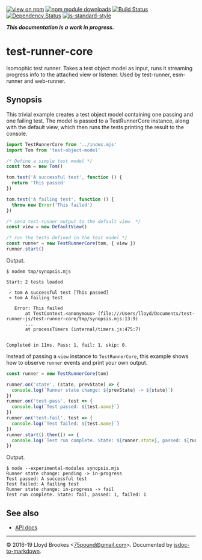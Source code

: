 [![view on npm](https://img.shields.io/npm/v/test-runner-core.svg)](https://www.npmjs.org/package/test-runner-core)
[![npm module downloads](https://img.shields.io/npm/dt/test-runner-core.svg)](https://www.npmjs.org/package/test-runner-core)
[![Build Status](https://travis-ci.org/test-runner-js/core.svg?branch=master)](https://travis-ci.org/test-runner-js/core)
[![Dependency Status](https://badgen.net/david/dep/test-runner-js/core)](https://david-dm.org/test-runner-js/core)
[![js-standard-style](https://img.shields.io/badge/code%20style-standard-brightgreen.svg)](https://github.com/feross/standard)

***This documentation is a work in progress.***

# test-runner-core

Isomophic test runner. Takes a test object model as input, runs it streaming progress info to the attached view or listener. Used by test-runner, esm-runner and web-runner.

## Synopsis

This trivial example creates a test object model containing one passing and one failing test. The model is passed to a TestRunnerCore instance, along with the default view, which then runs the tests printing the result to the console.

```js
import TestRunnerCore from '../index.mjs'
import Tom from 'test-object-model'

/* Define a simple test model */
const tom = new Tom()

tom.test('A successful test', function () {
  return 'This passed'
})

tom.test('A failing test', function () {
  throw new Error('This failed')
})

/* send test-runner output to the default view  */
const view = new DefaultView()

/* run the tests defined in the test model */
const runner = new TestRunnerCore(tom, { view })
runner.start()
```

Output.

```
$ nodem tmp/synopsis.mjs

Start: 2 tests loaded

 ✓ tom A successful test [This passed]
 ⨯ tom A failing test

   Error: This failed
       at TestContext.<anonymous> (file:///Users/lloyd/Documents/test-runner-js/test-runner-core/tmp/synopsis.mjs:13:9)
       ...
       at processTimers (internal/timers.js:475:7)


Completed in 11ms. Pass: 1, fail: 1, skip: 0.
```

Instead of passing a `view` instance to `TestRunnerCore`, this example shows how to observe `runner` events and print your own output.

```js
const runner = new TestRunnerCore(tom)

runner.on('state', (state, prevState) => {
  console.log(`Runner state change: ${prevState} -> ${state}`)
})
runner.on('test-pass', test => {
  console.log(`Test passed: ${test.name}`)
})
runner.on('test-fail', test => {
  console.log(`Test failed: ${test.name}`)
})
runner.start().then(() => {
  console.log(`Test run complete. State: ${runner.state}, passed: ${runner.stats.pass}, failed: ${runner.stats.fail}`)
})
```

Output.

```
$ node --experimental-modules synopsis.mjs
Runner state change: pending -> in-progress
Test passed: A successful test
Test failed: A failing test
Runner state change: in-progress -> fail
Test run complete. State: fail, passed: 1, failed: 1
```

## See also

* [API docs](https://github.com/test-runner-js/core/blob/master/docs/API.md)

* * *

&copy; 2016-19 Lloyd Brookes \<75pound@gmail.com\>. Documented by [jsdoc-to-markdown](https://github.com/jsdoc2md/jsdoc-to-markdown).
